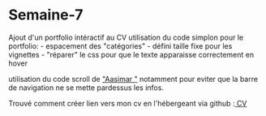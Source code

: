 # Semaine-7

Ajout d'un portfolio intéractif au CV
  utilisation du code simplon pour le portfolio:
    - espacement des "catégories"
    - défini taille fixe pour les vignettes
    - "réparer" le css pour que le texte apparaisse correctement en hover
  
  utilisation du code scroll de  <a href="https://github.com/Aasimar/Semaine7/blob/master/Files_CV/js/scrollmovement.js">"Aasimar "</a>
   notamment pour eviter que la barre de navigation ne se mette pardessus les infos.
   
Trouvé comment créer lien vers mon cv en l'hébergeant via github :<a href="http://etienneg86.github.io/Semaine-7/"> CV</a>
